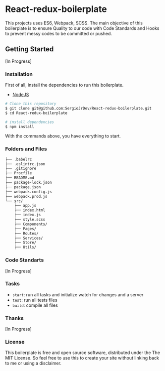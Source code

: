 # React-redux-boilerplate

This projects uses ES6, Webpack, SCSS. The main objective of this boilerplate is to ensure Quality to our code with Code Standards and Hooks to prevent messy codes to be committed or pushed.

## Getting Started

[In Progress]

### Installation

First of all, install the dependencies to run this boilerplate.

- [NodeJS](http://nodejs.org/)

```sh
# Clone this repository
$ git clone git@github.com:SergioJrDev/React-redux-boilerplate.git
$ cd React-redux-boilerplate

# install dependencies
$ npm install
```

With the commands above, you have everything to start.

### Folders and Files

```sh
├── .babelrc
├── .eslintrc.json
├── .gitignore
├── Procfile
├── README.md
├── package-lock.json
├── package.json
├── webpack.config.js
├── webpack.prod.js
└── src/
    ├── app.js
    ├── index.html
    ├── index.js
    ├── style.scss
    ├── Components/
    ├── Pages/
    ├── Routes/
    ├── Services/
    ├── Store/
    ├── Utils/
```

### Code Standarts

[In Progress]

### Tasks

- `start`: run all tasks and initialize watch for changes and a server
- `test`: run all tests files
- `build`: compile all files

### Thanks

[In Progress]

### License

This boilerplate is free and open source software, distributed under the The MIT License. So feel free to use this to create your site without linking back to me or using a disclaimer.